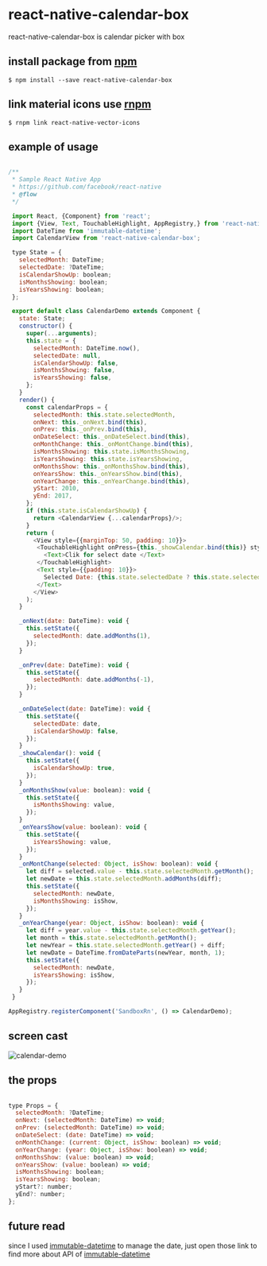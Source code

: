 # react-native-calendar-box

react-native-calendar-box is calendar picker with box

## install package from [npm](https://www.npmjs.com/)

`$ npm install --save react-native-calendar-box`

## link material icons use [rnpm](https://github.com/rnpm/rnpm)

`$ rnpm link react-native-vector-icons`

## example of usage

```javascript

/**
 * Sample React Native App
 * https://github.com/facebook/react-native
 * @flow
 */

 import React, {Component} from 'react';
 import {View, Text, TouchableHighlight, AppRegistry,} from 'react-native';
 import DateTime from 'immutable-datetime';
 import CalendarView from 'react-native-calendar-box';

 type State = {
   selectedMonth: DateTime;
   selectedDate: ?DateTime;
   isCalendarShowUp: boolean;
   isMonthsShowing: boolean;
   isYearsShowing: boolean;
 };

 export default class CalendarDemo extends Component {
   state: State;
   constructor() {
     super(...arguments);
     this.state = {
       selectedMonth: DateTime.now(),
       selectedDate: null,
       isCalendarShowUp: false,
       isMonthsShowing: false,
       isYearsShowing: false,
     };
   }
   render() {
     const calendarProps = {
       selectedMonth: this.state.selectedMonth,
       onNext: this._onNext.bind(this),
       onPrev: this._onPrev.bind(this),
       onDateSelect: this._onDateSelect.bind(this),
       onMonthChange: this._onMontChange.bind(this),
       isMonthsShowing: this.state.isMonthsShowing,
       isYearsShowing: this.state.isYearsShowing,
       onMonthsShow: this._onMonthsShow.bind(this),
       onYearsShow: this._onYearsShow.bind(this),
       onYearChange: this._onYearChange.bind(this),
       yStart: 2010,
       yEnd: 2017,
     };
     if (this.state.isCalendarShowUp) {
       return <CalendarView {...calendarProps}/>;
     }
     return (
       <View style={{marginTop: 50, padding: 10}}>
        <TouchableHighlight onPress={this._showCalendar.bind(this)} style={{height: 40, justifyContent: 'center', alignItems: 'center', flex: 1, backgroundColor: '#a4e0eb'}}>
          <Text>Clik for select date </Text>
        </TouchableHighlight>
        <Text style={{padding: 10}}>
          Selected Date: {this.state.selectedDate ? this.state.selectedDate.toDateString() : 'no date selected' }
        </Text>
       </View>
     );
   }

   _onNext(date: DateTime): void {
     this.setState({
       selectedMonth: date.addMonths(1),
     });
   }

   _onPrev(date: DateTime): void {
     this.setState({
       selectedMonth: date.addMonths(-1),
     });
   }

   _onDateSelect(date: DateTime): void {
     this.setState({
       selectedDate: date,
       isCalendarShowUp: false,
     });
   }
   _showCalendar(): void {
     this.setState({
       isCalendarShowUp: true,
     });
   }
   _onMonthsShow(value: boolean): void {
     this.setState({
       isMonthsShowing: value,
     });
   }
   _onYearsShow(value: boolean): void {
     this.setState({
       isYearsShowing: value,
     });
   }
   _onMontChange(selected: Object, isShow: boolean): void {
     let diff = selected.value - this.state.selectedMonth.getMonth();
     let newDate = this.state.selectedMonth.addMonths(diff);
     this.setState({
       selectedMonth: newDate,
       isMonthsShowing: isShow,
     });
   }
   _onYearChange(year: Object, isShow: boolean): void {
     let diff = year.value - this.state.selectedMonth.getYear();
     let month = this.state.selectedMonth.getMonth();
     let newYear = this.state.selectedMonth.getYear() + diff;
     let newDate = DateTime.fromDateParts(newYear, month, 1);
     this.setState({
       selectedMonth: newDate,
       isYearsShowing: isShow,
     });
   }
 }

AppRegistry.registerComponent('SandboxRn', () => CalendarDemo);


```

## screen cast

![calendar-demo](https://cloud.githubusercontent.com/assets/4158619/19694496/b7e41c42-9b09-11e6-8514-4c0587b089b0.gif)

## the props

```javascript

type Props = {
  selectedMonth: ?DateTime;
  onNext: (selectedMonth: DateTime) => void;
  onPrev: (selectedMonth: DateTime) => void;
  onDateSelect: (date: DateTime) => void;
  onMonthChange: (current: Object, isShow: boolean) => void;
  onYearChange: (year: Object, isShow: boolean) => void;
  onMonthsShow: (value: boolean) => void;
  onYearsShow: (value: boolean) => void;
  isMonthsShowing: boolean;
  isYearsShowing: boolean;
  yStart?: number;
  yEnd?: number;
};

```

## future read

since I used [immutable-datetime](https://github.com/kodefox/immutable-datetime/blob/master/src/DateTime.js) to manage the date, just open those link to find more about API of [immutable-datetime](https://github.com/kodefox/immutable-datetime/blob/master/src/DateTime.js)
